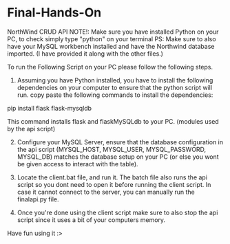 # Final-Hands-On
NorthWind CRUD API
NOTE!: Make sure you have installed Python on your PC, to check simply type "python" on your terminal
PS: Make sure to also have your MySQL workbench installed and have the Northwind database imported. (I have provided it along with the other files.)

To run the Following Script on your PC please follow the following steps.

1. Assuming you have Python installed, you have to install the following dependencies on your computer to ensure that the python script will run.
copy paste the following commands to install the dependencies:

pip install flask flask-mysqldb

This command installs flask and flaskMySQLdb to your PC. (modules used by the api script)

2. Configure your MySQL Server, ensure that the database configuration in the api script (MYSQL_HOST, MYSQL_USER, MYSQL_PASSWORD, MYSQL_DB) matches the database setup on your PC (or else you wont be given access to interact with the table).

3. Locate the client.bat file, and run it. The batch file also runs the api script so you dont need to open it before running the client script. In case it cannot connect to the server, you can manually run the finalapi.py file.

4. Once you're done using the client script make sure to also stop the api script since it uses a bit of your computers memory.

Have fun using it :>
